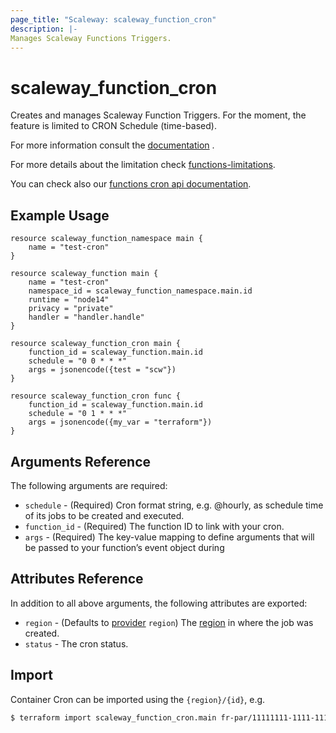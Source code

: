 ```yaml
---
page_title: "Scaleway: scaleway_function_cron"
description: |-
Manages Scaleway Functions Triggers.
---
```


# scaleway_function_cron

Creates and manages Scaleway Function Triggers. For the moment, the feature is limited to CRON Schedule (time-based).

For more information consult
the [documentation](https://www.scaleway.com/en/docs/compute/functions/api-cli/fun-uploading-with-serverless-framework/#configuring-events)
.

For more details about the limitation
check [functions-limitations](https://www.scaleway.com/en/docs/compute/functions/reference-content/functions-limitations/).

You can check also
our [functions cron api documentation](https://developers.scaleway.com/en/products/functions/api/#crons-942bf4).

## Example Usage

```hcl
resource scaleway_function_namespace main {
    name = "test-cron"
}

resource scaleway_function main {
    name = "test-cron"
    namespace_id = scaleway_function_namespace.main.id
    runtime = "node14"
    privacy = "private"
    handler = "handler.handle"
}

resource scaleway_function_cron main {
    function_id = scaleway_function.main.id
    schedule = "0 0 * * *"
    args = jsonencode({test = "scw"})
}

resource scaleway_function_cron func {
    function_id = scaleway_function.main.id
    schedule = "0 1 * * *"
    args = jsonencode({my_var = "terraform"})
}
```

## Arguments Reference

The following arguments are required:

- `schedule` - (Required) Cron format string, e.g. @hourly, as schedule time of its jobs to be created and
  executed.
- `function_id` - (Required) The function ID to link with your cron.
- `args`   - (Required) The key-value mapping to define arguments that will be passed to your function’s event object
  during

## Attributes Reference

In addition to all above arguments, the following attributes are exported:

- `region` - (Defaults to [provider](../index.md#region) `region`) The [region](../guides/regions_and_zones.md#regions)
  in where the job was created.
- `status` - The cron status.

## Import

Container Cron can be imported using the `{region}/{id}`, e.g.

```bash
$ terraform import scaleway_function_cron.main fr-par/11111111-1111-1111-1111-111111111111
```
